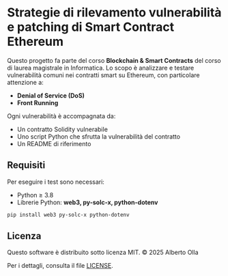 # Strategie di rilevamento vulnerabilità e patching di Smart Contract Ethereum

Questo progetto fa parte del corso **Blockchain & Smart Contracts** del corso di laurea magistrale in Informatica. Lo scopo è analizzare e testare vulnerabilità comuni nei contratti smart su Ethereum, con particolare attenzione a:

- **Denial of Service (DoS)**
- **Front Running**

Ogni vulnerabilità è accompagnata da:
- Un contratto Solidity vulnerabile
- Uno script Python che sfrutta la vulnerabilità del contratto
- Un README di riferimento

## Requisiti

Per eseguire i test sono necessari:
- Python ≥ 3.8
- Librerie Python: **web3, py-solc-x, python-dotenv**

```bash
pip install web3 py-solc-x python-dotenv
```
## Licenza

Questo software è distribuito sotto licenza MIT.
© 2025 Alberto Olla

Per i dettagli, consulta il file [LICENSE](./LICENSE).